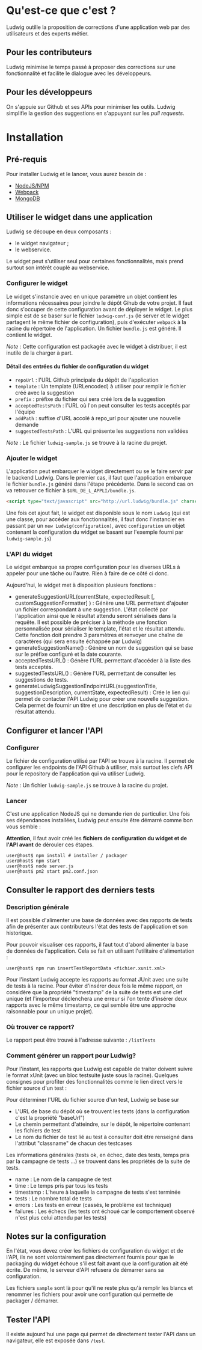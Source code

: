 # Qu'est-ce que c'est ?

Ludwig outille la proposition de corrections d'une application web par des utilisateurs et des experts métier.

## Pour les contributeurs

Ludwig minimise le temps passé à proposer des corrections sur une fonctionnalité et facilite le dialogue avec les développeurs.

## Pour les développeurs

On s'appuie sur Github et ses APIs pour minimiser les outils. Ludwig simplifie la gestion des suggestions en s'appuyant sur les _pull requests_.


# Installation

## Pré-requis

Pour installer Ludwig et le lancer, vous aurez besoin de :

* [NodeJS/NPM](https://nodejs.org)
* [Webpack](http://webpack.github.io)
* [MongoDB](http://www.mongodb.org)

## Utiliser le widget dans une application

Ludwig se découpe en deux composants :

* le widget navigateur ;
* le webservice.

Le widget peut s'utiliser seul pour certaines fonctionnalités, mais prend surtout son intérêt couplé au webservice.

### Configurer le widget

Le widget s'instancie avec en unique paramètre un objet contient les informations nécessaires pour joindre le dépôt Gihub de votre projet. Il faut donc s'occuper de cette configuration avant de déployer le widget.
Le plus simple est de se baser sur le fichier `ludwig-conf.js` (le server et le widget partagent le même fichier de configuration), puis d'exécuter `webpack` à la racine du répertoire de l'application. Un fichier `bundle.js` est généré. Il contient le widget.

_Note :_ Cette configuration est packagée avec le widget à distribuer, il est inutile de la charger à part.

#### Détail des entrées du fichier de configuration du widget

* `repoUrl` : l'URL Github principale du dépôt de l'application
* `template` : Un template (URLencoded) à utiliser pour remplir le fichier créé avec la suggestion
* `prefix` : préfixe du fichier qui sera créé lors de la suggestion
* `acceptedTestsPath` : l'URL où l'on peut consulter les tests acceptés par l'équipe
* `addPath` : suffixe d'URL accolé à repo_url pour ajouter une nouvelle demande
* `suggestedTestsPath` : L'URL qui présente les suggestions non validées

_Note :_ Le fichier `ludwig-sample.js` se trouve à la racine du projet.

### Ajouter le widget

L'application peut embarquer le widget directement ou se le faire servir par le backend Ludwig. Dans le premier cas, il faut que l'application embarque le fichier `bundle.js` généré dans l'étape précédente. Dans le second cas on va retrouver ce fichier à `$URL_DE_L_APPLI/bundle.js`.

```html
<script type="text/javascript" src="http://url.ludwig/bundle.js" charset="utf-8">
```

Une fois cet ajout fait, le widget est disponible sous le nom `Ludwig` (qui est une classe, pour accéder aux fonctionnalités, il faut donc l'instancier en passant par un `new Ludwig(configuration)`, avec `configuration` un objet contenant la configuration du widget se basant sur l'exemple fourni par `ludwig-sample.js`)

### L'API du widget
Le widget embarque sa propre configuration pour les diverses URLs à appeler pour une tâche ou l'autre. Rien à faire de ce côté ci donc. 

Aujourd'hui, le widget met à disposition plusieurs fonctions :

* generateSuggestionURL(currentState, expectedResult [, customSuggestionFormatter] ) : Génère une URL permettant d'ajouter un fichier correspondant à une suggestion. L'état collecté par l'application ainsi que le résultat attendu seront sérialisés dans la requête. 
Il est possible de préciser à la méthode une fonction personnalisée pour sérialiser le template, l'état et le résultat attendu. Cette fonction doit prendre 3 paramètres et renvoyer une chaîne de caractères (qui sera ensuite échappée par Ludwig)
* generateSuggestionName() : Génère un nom de suggestion qui se base sur le préfixe configuré et la date courante.
* acceptedTestsURL() : Génère l'URL permettant d'accéder à la liste des tests acceptés.
* suggestedTestsURL() : Génère l'URL permettant de consulter les suggestions de tests.
* generateLudwigSuggestionEndpointURL(suggestionTitle, suggestionDescription, currentState, expectedResult) : Crée le lien qui permet de contacter l'API Ludwig pour créer une nouvelle suggestion. Cela permet de fournir un titre et une description en plus de l'état et du résultat attendu. 

## Configurer et lancer l'API

### Configurer

Le fichier de configuration utilisé par l'API se trouve à la racine. Il permet de configurer les endpoints de l'API Github à utiliser, mais surtout les clefs API pour le repository de l'application qui va utiliser Ludwig.

_Note :_ Un fichier `ludwig-sample.js` se trouve à la racine du projet.

### Lancer

C'est une application NodeJS qui ne demande rien de particulier. Une fois ses dépendances installées, Ludwig peut ensuite être démarré comme bon vous semble :

**Attention**, il faut avoir créé les **fichiers de configuration du widget et de l'API avant** de dérouler ces étapes.

```
user@host$ npm install # installer / packager
user@host$ npm start
user@host$ node server.js
user@host$ pm2 start pm2.conf.json
```

## Consulter le rapport des derniers tests

### Description générale
Il est possible d'alimenter une base de données avec des rapports de tests afin de présenter aux contributeurs l'état des tests de l'application et son historique.

Pour pouvoir visualiser ces rapports, il faut tout d'abord alimenter la base de données de l'application. Cela se fait en utilisant l'utilitaire d'alimentation : 

```
user@host$ npm run insertTestReportData <fichier.xunit.xml>
```

Pour l'instant Ludwig accepte les rapports au format JUnit avec une suite de tests à la racine. Pour éviter d'insérer deux fois le même rapport, on considère que la propriété "timestamp" de la suite de tests est une clef unique (et l'importeur déclenchera une erreur si l'on tente d'insérer deux rapports avec le même timestamp, ce qui semble être une approche raisonnable pour un unique projet).

### Où trouver ce rapport?

Le rapport peut être trouvé à l'adresse suivante : `/listTests`

### Comment générer un rapport pour Ludwig?

Pour l'instant, les rapports que Ludwig est capable de traiter doivent suivre le format xUnit (avec un bloc testsuite juste sous la racine). Quelques consignes pour profiter des fonctionnalités comme le lien direct vers le fichier source d'un test :

Pour déterminer l'URL du fichier source d'un test, Ludwig se base sur
 
* L'URL de base du dépôt où se trouvent les tests (dans la configuration c'est la propriété "baseUrl")
* Le chemin permettant d'atteindre, sur le dépôt, le répertoire contenant les fichiers de test
* Le nom du fichier de test lié au test à consulter doit être renseigné dans l'attribut "classname" de chacun des testcases

Les informations générales (tests ok, en échec, date des tests, temps pris par la campagne de tests ...) se trouvent dans les propriétés de la suite de tests.

* name : Le nom de la campagne de test
* time : Le temps pris par tous les tests
* timestamp : L'heure à laquelle la campagne de tests s'est terminée
* tests : Le nombre total de tests
* errors : Les tests en erreur (cassés, le problème est technique)
* failures : Les échecs (les tests ont échoué car le comportement observé n'est plus celui attendu par les tests)

## Notes sur la configuration

En l'état, vous devez créer les fichiers de configuration du widget et de l'API, ils ne sont volontairement pas directement fournis pour que le packaging du widget échoue s'il est fait avant que la configuration ait été écrite. De même, le serveur d'API refusera de démarrer sans sa configuration.

Les fichiers `sample` sont là pour qu'il ne reste plus qu'à remplir les blancs et renommer les fichiers pour avoir une configuration qui permette de packager / démarrer.

## Tester l'API

Il existe aujourd'hui une page qui permet de directement tester l'API dans un navigateur, elle est exposée dans `/test`.
